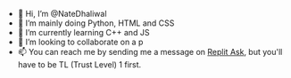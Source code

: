 - 👋 Hi, I’m @NateDhaliwal
- 👀 I’m mainly doing Python, HTML and CSS
- 🌱 I’m currently learning C++ and JS
- 💞️ I’m looking to collaborate on a p
- 📫 You can reach me by sending me a message on [Replit Ask](https://ask.replit.com/invites/uXcZDoQFpn), but you'll have to be TL (Trust Level) 1 first.
<!---
NateDhaliwal/NateDhaliwal is a ✨ special ✨ repository because its `README.md` (this file) appears on your GitHub profile.
You can click the Preview link to take a look at your changes.
--->
